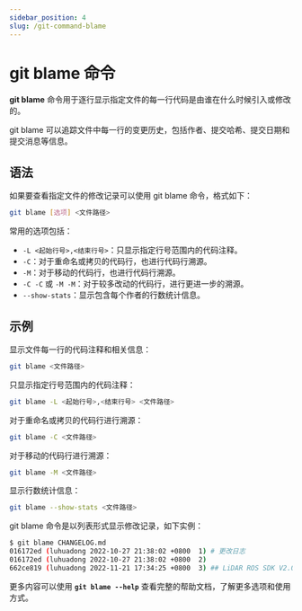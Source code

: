 ```yaml
---
sidebar_position: 4
slug: /git-command-blame
---
```


# git blame 命令

**git blame** 命令用于逐行显示指定文件的每一行代码是由谁在什么时候引入或修改的。

git blame 可以追踪文件中每一行的变更历史，包括作者、提交哈希、提交日期和提交消息等信息。

## 语法

如果要查看指定文件的修改记录可以使用 git blame 命令，格式如下：

```bash
git blame [选项] <文件路径>
```

常用的选项包括：

- `-L <起始行号>,<结束行号>`：只显示指定行号范围内的代码注释。
- `-C`：对于重命名或拷贝的代码行，也进行代码行溯源。
- `-M`：对于移动的代码行，也进行代码行溯源。
- `-C -C` 或 `-M -M`：对于较多改动的代码行，进行更进一步的溯源。
- `--show-stats`：显示包含每个作者的行数统计信息。

## 示例

显示文件每一行的代码注释和相关信息：

```bash
git blame <文件路径>
```

只显示指定行号范围内的代码注释：

```bash
git blame -L <起始行号>,<结束行号> <文件路径>
```

对于重命名或拷贝的代码行进行溯源：

```bash
git blame -C <文件路径>
```

对于移动的代码行进行溯源：

```bash
git blame -M <文件路径>
```

显示行数统计信息：

```bash
git blame --show-stats <文件路径>
```

git blame 命令是以列表形式显示修改记录，如下实例：

```bash
$ git blame CHANGELOG.md 
016172ed (luhuadong 2022-10-27 21:38:02 +0800  1) # 更改日志
016172ed (luhuadong 2022-10-27 21:38:02 +0800  2) 
662ce819 (luhuadong 2022-11-21 17:34:25 +0800  3) ## LiDAR ROS SDK V2.0.0
```


更多内容可以使用 **`git blame --help`** 查看完整的帮助文档，了解更多选项和使用方式。
